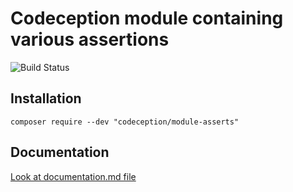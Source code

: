 # Codeception module containing various assertions

![Build Status](https://github.com/Codeception/module-asserts/workflows/CI/badge.svg)

## Installation

```
composer require --dev "codeception/module-asserts"
```

## Documentation

<a href="documentation.md">Look at documentation.md file</a>
